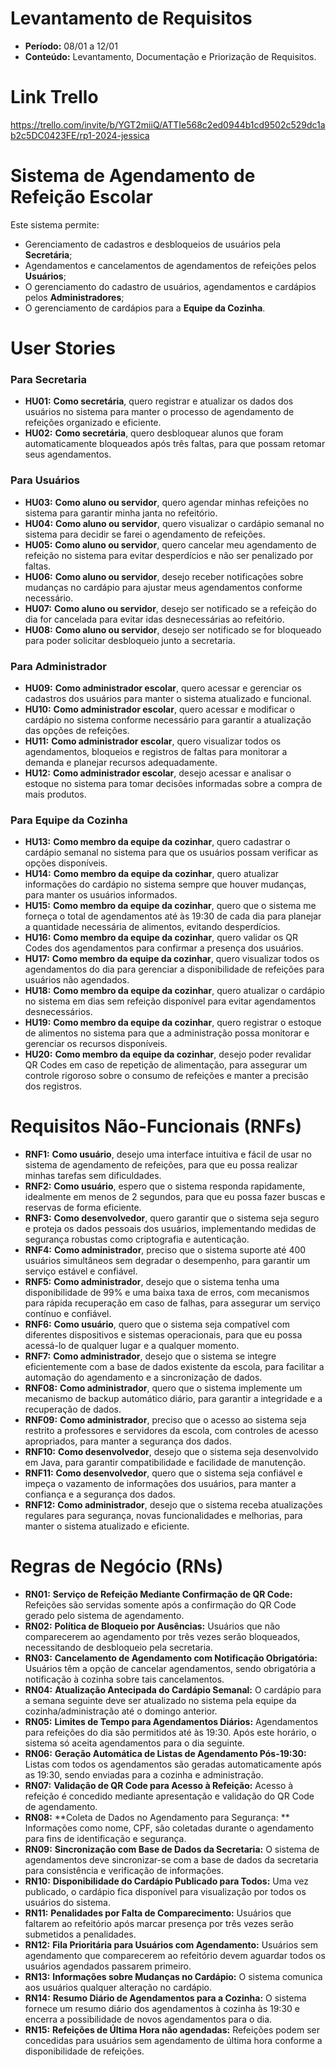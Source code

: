 # Levantamento de Requisitos
* **Período:** 
    08/01 a 12/01
* **Conteúdo:** 
    Levantamento, Documentação e Priorização de Requisitos.

# Link Trello
https://trello.com/invite/b/YGT2miiQ/ATTIe568c2ed0944b1cd9502c529dc1ab2c5DC0423FE/rp1-2024-jessica

# Sistema de Agendamento de Refeição Escolar
Este sistema permite:
* Gerenciamento de cadastros e desbloqueios de usuários pela **Secretária**;
* Agendamentos e cancelamentos de agendamentos de refeições pelos **Usuários**; 
* O gerenciamento do cadastro de usuários, agendamentos e cardápios pelos **Administradores**;
* O gerenciamento de cardápios para a **Equipe da Cozinha**.

# User Stories

### Para Secretaria
* **HU01:** **Como secretária**, quero registrar e atualizar os dados dos usuários no sistema para manter o processo de agendamento de refeições organizado e eficiente.
* **HU02:** **Como secretária**, quero desbloquear alunos que foram automaticamente bloqueados após três faltas, para que possam retomar seus agendamentos.

### Para Usuários
* **HU03:** **Como aluno ou servidor**, quero agendar minhas refeições no sistema para garantir minha janta no refeitório.
* **HU04:** **Como aluno ou servidor**, quero visualizar o cardápio semanal no sistema para decidir se farei o agendamento de refeições.
* **HU05:** **Como aluno ou servidor**, quero cancelar meu agendamento de refeição no sistema para evitar desperdícios e não ser penalizado por faltas.
* **HU06:** **Como aluno ou servidor**, desejo receber notificações sobre mudanças no cardápio para ajustar meus agendamentos conforme necessário.
* **HU07:** **Como aluno ou servidor**, desejo ser notificado se a refeição do dia for cancelada para evitar idas desnecessárias ao refeitório.
* **HU08:** **Como aluno ou servidor**, desejo ser notificado se for bloqueado para poder solicitar desbloqueio junto a secretaria.

### Para Administrador
* **HU09:** **Como administrador escolar**, quero acessar e gerenciar os cadastros dos usuários para manter o sistema atualizado e funcional.
* **HU10:** **Como administrador escolar**, quero acessar e modificar o cardápio no sistema conforme necessário para garantir a atualização das opções de refeições.
* **HU11:** **Como administrador escolar**, quero visualizar todos os agendamentos, bloqueios e registros de faltas para monitorar a demanda e planejar recursos adequadamente.
* **HU12:** **Como administrador escolar**, desejo acessar e analisar o estoque no sistema para tomar decisões informadas sobre a compra de mais produtos.

### Para Equipe da Cozinha
* **HU13:** **Como membro da equipe da cozinhar**, quero cadastrar o cardápio semanal no sistema para que os usuários possam verificar as opções disponíveis.
* **HU14:** **Como membro da equipe da cozinhar**, quero atualizar informações do cardápio no sistema sempre que houver mudanças, para manter os usuários informados.
* **HU15:** **Como membro da equipe da cozinhar**, quero que o sistema me forneça o total de agendamentos até às 19:30 de cada dia para planejar a quantidade necessária de alimentos, evitando desperdícios.
* **HU16:** **Como membro da equipe da cozinhar**, quero validar os QR Codes dos agendamentos para confirmar a presença dos usuários.
* **HU17:** **Como membro da equipe da cozinhar**, quero visualizar todos os agendamentos do dia para gerenciar a disponibilidade de refeições para usuários não agendados.
* **HU18:** **Como membro da equipe da cozinhar**, quero atualizar o cardápio no sistema em dias sem refeição disponível para evitar agendamentos desnecessários.
* **HU19:** **Como membro da equipe da cozinhar**, quero registrar o estoque de alimentos no sistema para que a administração possa monitorar e gerenciar os recursos disponíveis.
* **HU20:** **Como membro da equipe da cozinhar**, desejo poder revalidar QR Codes em caso de repetição de alimentação, para assegurar um controle rigoroso sobre o consumo de refeições e manter a precisão dos registros.

# Requisitos Não-Funcionais (RNFs) 

* **RNF1:** **Como usuário**, desejo uma interface intuitiva e fácil de usar no sistema de agendamento de refeições, para que eu possa realizar minhas tarefas sem dificuldades. 
* **RNF2:** **Como usuário**, espero que o sistema responda rapidamente, idealmente em menos de 2 segundos, para que eu possa fazer buscas e reservas de forma eficiente. 
* **RNF3:** **Como desenvolvedor**, quero garantir que o sistema seja seguro e proteja os dados pessoais dos usuários, implementando medidas de segurança robustas como criptografia e autenticação.
* **RNF4:** **Como administrador**, preciso que o sistema suporte até 400 usuários simultâneos sem degradar o desempenho, para garantir um serviço estável e confiável.
* **RNF5:** **Como administrador**, desejo que o sistema tenha uma disponibilidade de 99% e uma baixa taxa de erros, com mecanismos para rápida recuperação em caso de falhas, para assegurar um serviço contínuo e confiável. 
* **RNF6:** **Como usuário**, quero que o sistema seja compatível com diferentes dispositivos e sistemas operacionais, para que eu possa acessá-lo de qualquer lugar e a qualquer momento. 
* **RNF7:** **Como administrador**, desejo que o sistema se integre eficientemente com a base de dados existente da escola, para facilitar a automação do agendamento e a sincronização de dados.
* **RNF08:** **Como administrador**, quero que o sistema implemente um mecanismo de backup automático diário, para garantir a integridade e a recuperação de dados.
* **RNF09:** **Como administrador**, preciso que o acesso ao sistema seja restrito a professores e servidores da escola, com controles de acesso apropriados, para manter a segurança dos dados. 
* **RNF10:** **Como desenvolvedor**, desejo que o sistema seja desenvolvido em Java, para garantir compatibilidade e facilidade de manutenção.
* **RNF11:** **Como desenvolvedor**, quero que o sistema seja confiável e impeça o vazamento de informações dos usuários, para manter a confiança e a segurança dos dados.
* **RNF12:** **Como administrador**, desejo que o sistema receba atualizações regulares para segurança, novas funcionalidades e melhorias, para manter o sistema atualizado e eficiente.

# Regras de Negócio (RNs) 

* **RN01:**	**Serviço de Refeição Mediante Confirmação de QR Code:** Refeições são servidas somente após a confirmação do QR Code gerado pelo sistema de agendamento.
* **RN02:**	**Política de Bloqueio por Ausências:** Usuários que não comparecerem ao agendamento por três vezes serão bloqueados, necessitando de desbloqueio pela secretaria.
* **RN03:**	**Cancelamento de Agendamento com Notificação Obrigatória:** Usuários têm a opção de cancelar agendamentos, sendo obrigatória a notificação à cozinha sobre tais cancelamentos.
* **RN04:**	**Atualização Antecipada do Cardápio Semanal:** O cardápio para a semana seguinte deve ser atualizado no sistema pela equipe da cozinha/administração até o domingo anterior.
* **RN05:**	**Limites de Tempo para Agendamentos Diários:** Agendamentos para refeições do dia são permitidos até às 19:30. Após este horário, o sistema só aceita agendamentos para o dia seguinte.
* **RN06:**	**Geração Automática de Listas de Agendamento Pós-19:30:** Listas com todos os agendamentos são geradas automaticamente após as 19:30, sendo enviadas para a cozinha e administração.
* **RN07:**	**Validação de QR Code para Acesso à Refeição:** Acesso à refeição é concedido mediante apresentação e validação do QR Code de agendamento.
* **RN08:**	**Coleta de Dados no Agendamento para Segurança: ** Informações como nome, CPF, são coletadas durante o agendamento para fins de identificação e segurança.
* **RN09:**	**Sincronização com Base de Dados da Secretaria:** O sistema de agendamentos deve sincronizar-se com a base de dados da secretaria para consistência e verificação de informações.
* **RN10:**	**Disponibilidade do Cardápio Publicado para Todos:** Uma vez publicado, o cardápio fica disponível para visualização por todos os usuários do sistema.
* **RN11:**	**Penalidades por Falta de Comparecimento:** Usuários que faltarem ao refeitório após marcar presença por três vezes serão submetidos a penalidades.
* **RN12:**	**Fila Prioritária para Usuários com Agendamento:** Usuários sem agendamento que comparecerem ao refeitório devem aguardar todos os usuários agendados passarem primeiro.
* **RN13:**	**Informações sobre Mudanças no Cardápio:** O sistema comunica aos usuários qualquer alteração no cardápio.
* **RN14:**	**Resumo Diário de Agendamentos para a Cozinha:** O sistema fornece um resumo diário dos agendamentos à cozinha às 19:30 e encerra a possibilidade de novos agendamentos para o dia.
* **RN15:**	**Refeições de Última Hora não agendadas:** Refeições podem ser concedidas para usuários sem agendamento de última hora conforme a disponibilidade de refeições.
